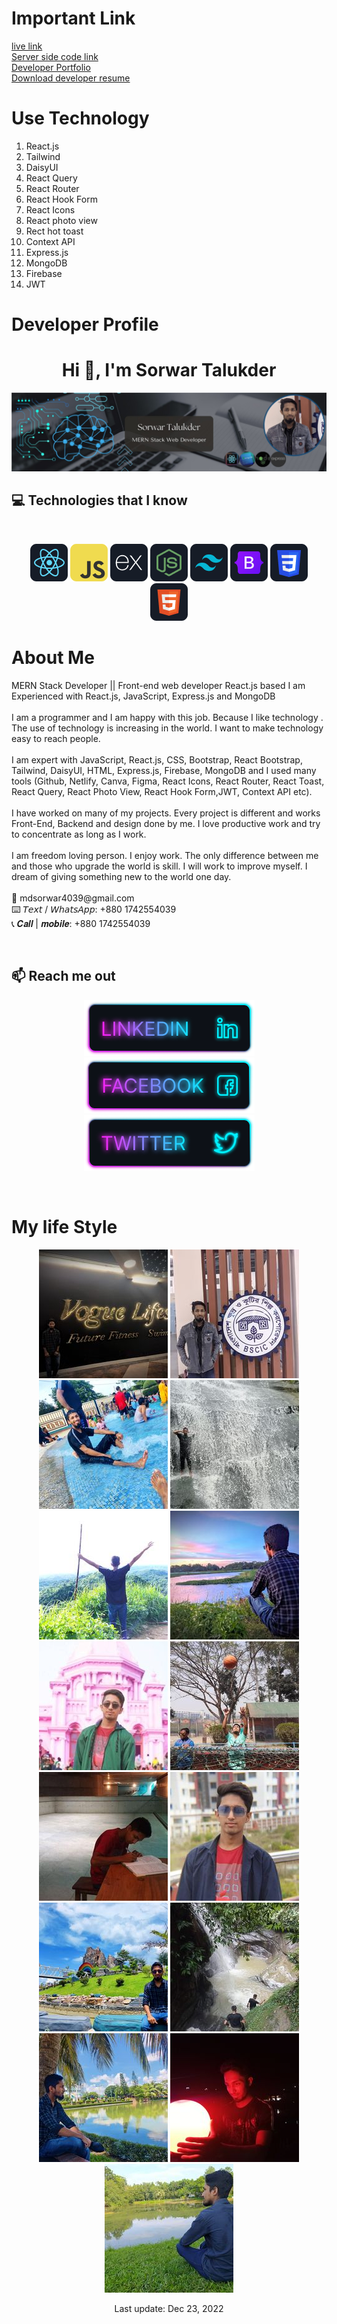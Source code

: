 <!-- important link -->
<h1>Important Link</h1>
<a href="https://used-phones-e6a78.firebaseapp.com/">live link</a> 
<br />
<a href="https://github.com/sorwartalukder/used-phones-server">Server side code link</a> 
<br />
<a href="https://sorwar-portfolio.web.app/">Developer Portfolio</a> 
<br />
<a href="https://drive.google.com/file/d/1_P_F6B3k6TGiXZJTBDMcrGuK4G_xPKko/view?usp=share_link">Download developer resume</a>

<!-- use technology -->
<h1>Use Technology</h1>
<ol>
<li>React.js</li>
<li>Tailwind</li>
<li>DaisyUI</li>
<li>React Query</li>
<li>React Router</li>
<li>React Hook Form</li>
<li>React Icons</li>
<li>React photo view</li>
<li>Rect hot toast</li>
<li>Context API</li>
<li>Express.js</li>
<li>MongoDB</li>
<li>Firebase</li>
<li>JWT</li>
</ol>

<!-- developer profile -->
<h1><strong>Developer Profile</strong></h1>

<h1 align="center">Hi 👋, I'm Sorwar Talukder</h1>
<img src='https://github.com/sorwartalukder/sorwar-portfolio/blob/main/src/assets/Images/sorwar-talukder-cover.jpeg' alt="Sorwar Talukder cover photo">

<!-- skills -->
## :computer: Technologies that I know
<br>
<p align="center">
<img src="https://raw.githubusercontent.com/sorwartalukder/sorwartalukder/main/images/icons/react.png"/>
<img src="https://raw.githubusercontent.com/sorwartalukder/sorwartalukder/main/images/icons/JavaScript.png"/>
<img src="https://raw.githubusercontent.com/sorwartalukder/sorwartalukder/main/images/icons/express.png"/>
<img src="https://raw.githubusercontent.com/sorwartalukder/sorwartalukder/main/images/icons/node.png"/>
<img src="https://raw.githubusercontent.com/sorwartalukder/sorwartalukder/main/images/icons/tailwind.png"/>
<img src="https://raw.githubusercontent.com/sorwartalukder/sorwartalukder/main/images/icons/Bootsrap.png"/>
<img src="https://raw.githubusercontent.com/sorwartalukder/sorwartalukder/main/images/icons/css.png"/>
<img src="https://raw.githubusercontent.com/sorwartalukder/sorwartalukder/main/images/icons/HTML.png"/>
</p>

<!-- about -->
<h1>About Me</h1>
<p>MERN Stack Developer || Front-end web developer React.js based
I am Experienced with React.js, JavaScript, Express.js and MongoDB
<br />
<br />
I am a programmer and I am happy with this job. Because I like technology . The use of technology is increasing in the world. I want to make technology easy to reach people.
<br />
<br />
I am expert with JavaScript, React.js, CSS, Bootstrap, React Bootstrap, Tailwind, DaisyUI, HTML, Express.js, Firebase, MongoDB and I used many tools (Github, Netlify, Canva, Figma, React Icons, React Router, React Toast, React Query, React Photo View, React Hook Form,JWT, Context API etc).
<br />
<br />
I have worked on many of my projects. Every project is different and works Front-End, Backend and design done by me. I love productive work and try to concentrate as long as I work.
<br />
<br />
I am freedom loving person. I enjoy work. The only difference between me and those who upgrade the world is skill. I will work to improve myself. I dream of giving something new to the world one day.
<br />
<br />
📧 mdsorwar4039@gmail.com <br />
⌨️ 𝘛𝘦𝘹𝘵 / 𝘞𝘩𝘢𝘵𝘴𝘈𝘱𝘱: +880 1742554039 <br />
📞 𝑪𝒂𝒍𝒍 | 𝒎𝒐𝒃𝒊𝒍𝒆: +880 1742554039
</p>
<br />


<!-- Reach out -->

## :mailbox: Reach me out

<p align="center">
    <!-- linkedIN -->
    <a target="_blank" href="https://www.linkedin.com/in/sorwar-talukder/">
    <img src='https://raw.githubusercontent.com/sorwartalukder/sorwar-portfolio/main/src/assets/Images/Linkedin.png'>
    </a>
    <!-- facebook -->
    <a target="_blank" href="https://www.facebook.com/sorwartalukderr">
    <img src='https://raw.githubusercontent.com/sorwartalukder/sorwar-portfolio/main/src/assets/Images/Facebook.png'>
    </a>
    <!-- twitter -->
    <a target="_blank" href="https://twitter.com/sorwar_talukder">
    <img src='https://raw.githubusercontent.com/sorwartalukder/sorwar-portfolio/main/src/assets/Images/Twitter.png'>
    </a>
</p>
<br />

<!-- developer life Style -->
<h1>My life Style</h1>
<p align="center">
<!-- 1 -->
<img src="https://github.com/sorwartalukder/sorwar-portfolio/blob/main/src/assets/life-style/sorwar-talukder-1.jpg"/>
<!-- 2 -->
<img src="https://github.com/sorwartalukder/sorwar-portfolio/blob/main/src/assets/life-style/sorwar-talukder-2.jpg"/>
<!-- 3 -->
<img src="https://github.com/sorwartalukder/sorwar-portfolio/blob/main/src/assets/life-style/sorwar-talukder-3.jpg"/>
<!-- 4 -->
<img src="https://github.com/sorwartalukder/sorwar-portfolio/blob/main/src/assets/life-style/sorwar-talukder-4.jpg"/>
<!-- 5 -->
<img src="https://github.com/sorwartalukder/sorwar-portfolio/blob/main/src/assets/life-style/sorwar-talukder-5.jpg"/>
<!-- 6 -->
<img src="https://github.com/sorwartalukder/sorwar-portfolio/blob/main/src/assets/life-style/sorwar-talukder-6.jpg"/>
<!-- 7 -->
<img src="https://github.com/sorwartalukder/sorwar-portfolio/blob/main/src/assets/life-style/sorwar-talukder-7.jpg"/>
<!-- 8 -->
<img src="https://github.com/sorwartalukder/sorwar-portfolio/blob/main/src/assets/life-style/sorwar-talukder-8.jpg"/>
<!-- 9 -->
<img src="https://github.com/sorwartalukder/sorwar-portfolio/blob/main/src/assets/life-style/sorwar-talukder-9.jpg"/>
<!-- 10 -->
<img src="https://github.com/sorwartalukder/sorwar-portfolio/blob/main/src/assets/life-style/sorwar-talukder-10.jpg"/>
<!-- 11 -->
<img src="https://github.com/sorwartalukder/sorwar-portfolio/blob/main/src/assets/life-style/sorwar-talukder-11.jpg"/>
<!-- 12 -->
<img src="https://github.com/sorwartalukder/sorwar-portfolio/blob/main/src/assets/life-style/sorwar-talukder-12.jpg"/>
<!-- 13 -->
<img src="https://github.com/sorwartalukder/sorwar-portfolio/blob/main/src/assets/life-style/sorwar-talukder-13.jpg"/>
<!-- 14 -->
<img src="https://github.com/sorwartalukder/sorwar-portfolio/blob/main/src/assets/life-style/sorwar-talukder-14.jpg"/>
<!-- 15 -->
<img src="https://github.com/sorwartalukder/sorwar-portfolio/blob/main/src/assets/life-style/sorwar-talukder-15.jpg"/>
</p>
<p align="center"> Last update: Dec 23, 2022</p>

